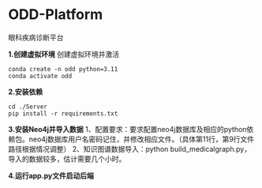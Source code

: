 # ODD-Platform
眼科疾病诊断平台

**1.创建虚拟环境**
创建虚拟环境并激活
```shell
conda create -n odd python=3.11
conda activate odd
```

**2.安装依赖**
```shell
cd ./Server
pip install -r requirements.txt
```

**3.安装Neo4j并导入数据**
1、配置要求：要求配置neo4j数据库及相应的python依赖包。neo4j数据库用户名密码记住，并修改相应文件。（具体第11行，第9行文件路径根据情况调整） 
2、知识图谱数据导入：python build_medicalgraph.py，导入的数据较多，估计需要几个小时。

**4.运行app.py文件启动后端**


